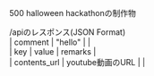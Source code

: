 500 halloween hackathonの制作物

/apiのレスポンス(JSON Format)  
| comment | "hello" | |  
| key | value | remarks |  
| contents_url | youtube動画のURL | |  